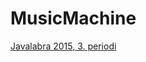 # MusicMachine
<a href="https://github.com/javaLabra/Javalabra2015-3" target="_blank">Javalabra 2015, 3. periodi</a>
